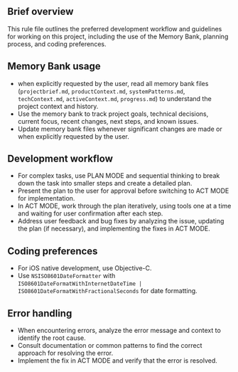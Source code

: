## Brief overview
This rule file outlines the preferred development workflow and guidelines for working on this project, including the use of the Memory Bank, planning process, and coding preferences.

## Memory Bank usage
- when explicitly requested by the user, read all memory bank files (`projectbrief.md`, `productContext.md`, `systemPatterns.md`, `techContext.md`, `activeContext.md`, `progress.md`) to understand the project context and history.
- Use the memory bank to track project goals, technical decisions, current focus, recent changes, next steps, and known issues.
- Update memory bank files whenever significant changes are made or when explicitly requested by the user.

## Development workflow
- For complex tasks, use PLAN MODE and sequential thinking to break down the task into smaller steps and create a detailed plan.
- Present the plan to the user for approval before switching to ACT MODE for implementation.
- In ACT MODE, work through the plan iteratively, using tools one at a time and waiting for user confirmation after each step.
- Address user feedback and bug fixes by analyzing the issue, updating the plan (if necessary), and implementing the fixes in ACT MODE.

## Coding preferences
- For iOS native development, use Objective-C.
- Use `NSISO8601DateFormatter` with `ISO8601DateFormatWithInternetDateTime | ISO8601DateFormatWithFractionalSeconds` for date formatting.

## Error handling
- When encountering errors, analyze the error message and context to identify the root cause.
- Consult documentation or common patterns to find the correct approach for resolving the error.
- Implement the fix in ACT MODE and verify that the error is resolved.
